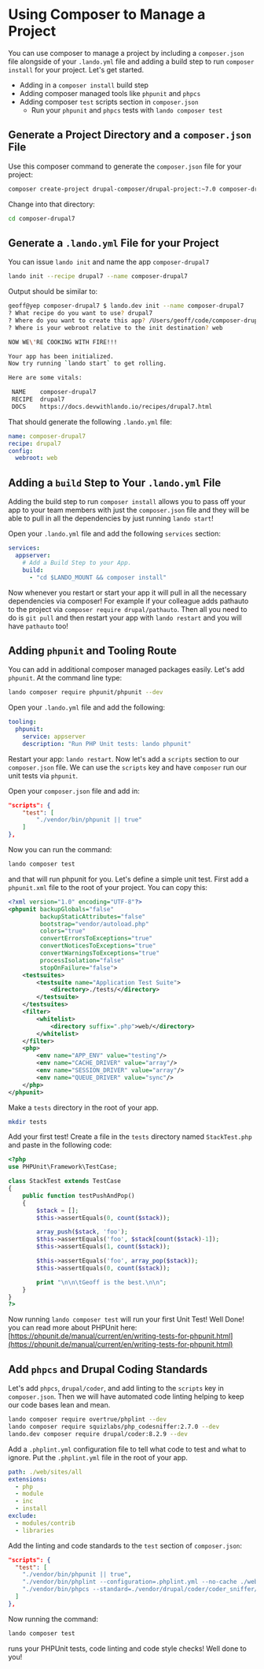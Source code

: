 Using Composer to Manage a Project
==================================

You can use composer to manage a project by including a `composer.json` file alongside of your `.lando.yml` file and adding a build step to run `composer install` for your project. Let's get started.

*   Adding in a `composer install` build step
*   Adding composer managed tools like `phpunit` and `phpcs`
*   Adding composer `test` scripts section in `composer.json`
    *   Run your `phpunit` and `phpcs` tests with `lando composer test`

Generate a Project Directory and a `composer.json` File
-------------------------------------------------------

Use this composer command to generate the `composer.json` file for your project:

```bash
composer create-project drupal-composer/drupal-project:~7.0 composer-drupal7 --stability dev --no-interaction
```

Change into that directory:

```bash
cd composer-drupal7
```

Generate a `.lando.yml` File for your Project
---------------------------------------------

You can issue `lando init` and name the app `composer-drupal7`

```bash
lando init --recipe drupal7 --name composer-drupal7
```

Output should be similar to:

```bash
geoff@yep composer-drupal7 $ lando.dev init --name composer-drupal7
? What recipe do you want to use? drupal7
? Where do you want to create this app? /Users/geoff/code/composer-drupal7
? Where is your webroot relative to the init destination? web

NOW WE\'RE COOKING WITH FIRE!!!

Your app has been initialized.
Now try running `lando start` to get rolling.

Here are some vitals:

 NAME    composer-drupal7
 RECIPE  drupal7
 DOCS    https://docs.devwithlando.io/recipes/drupal7.html
```

That should generate the following `.lando.yml` file:

```yaml
name: composer-drupal7
recipe: drupal7
config:
  webroot: web

```

Adding a `build` Step to Your `.lando.yml` File
-----------------------------------------------

Adding the build step to run `composer install` allows you to pass off your app to your team members with just the `composer.json` file and they will be able to pull in all the dependencies by just running `lando start`!

Open your `.lando.yml` file and add the following `services` section:

```yaml
services:
  appserver:
    # Add a Build Step to your App.
    build:
      - "cd $LANDO_MOUNT && composer install"
```

Now whenever you restart or start your app it will pull in all the necessary dependencies via composer!  For example if your colleague adds pathauto to the project via `composer require drupal/pathauto`.  Then all you need to do is `git pull` and then restart your app with `lando restart` and you will have `pathauto` too!

Adding `phpunit` and Tooling Route
----------------------------------

You can add in additional composer managed packages easily. Let's add `phpunit`. At the command line type:

```bash
lando composer require phpunit/phpunit --dev
```

Open your `.lando.yml` file and add the following:

```yaml
tooling:
  phpunit:
    service: appserver
    description: "Run PHP Unit tests: lando phpunit"
```

Restart your app: `lando restart`. Now let's add a `scripts` section to our `composer.json` file. We can use the `scripts` key and have `composer` run our unit tests via `phpunit`.

Open your `composer.json` file and add in:

```json
"scripts": {
    "test": [
        "./vendor/bin/phpunit || true"
    ]
},
```

Now you can run the command:

```bash
lando composer test
```

and that will run phpunit for you.  Let's define a simple unit test. First add a `phpunit.xml` file to the root of your project. You can copy this:

```xml
<?xml version="1.0" encoding="UTF-8"?>
<phpunit backupGlobals="false"
         backupStaticAttributes="false"
         bootstrap="vendor/autoload.php"
         colors="true"
         convertErrorsToExceptions="true"
         convertNoticesToExceptions="true"
         convertWarningsToExceptions="true"
         processIsolation="false"
         stopOnFailure="false">
    <testsuites>
        <testsuite name="Application Test Suite">
            <directory>./tests/</directory>
        </testsuite>
    </testsuites>
    <filter>
        <whitelist>
            <directory suffix=".php">web/</directory>
        </whitelist>
    </filter>
    <php>
        <env name="APP_ENV" value="testing"/>
        <env name="CACHE_DRIVER" value="array"/>
        <env name="SESSION_DRIVER" value="array"/>
        <env name="QUEUE_DRIVER" value="sync"/>
    </php>
</phpunit>

```

Make a `tests` directory in the root of your app.

```bash
mkdir tests
```

Add your first test!  Create a file in the `tests` directory named `StackTest.php` and paste in the following code:

```php
<?php
use PHPUnit\Framework\TestCase;

class StackTest extends TestCase
{
    public function testPushAndPop()
    {
        $stack = [];
        $this->assertEquals(0, count($stack));

        array_push($stack, 'foo');
        $this->assertEquals('foo', $stack[count($stack)-1]);
        $this->assertEquals(1, count($stack));

        $this->assertEquals('foo', array_pop($stack));
        $this->assertEquals(0, count($stack));

        print "\n\n\tGeoff is the best.\n\n";
    }
}
?>
```

Now running `lando composer test` will run your first Unit Test! Well Done! you can read more about PHPUnit here: [https://phpunit.de/manual/current/en/writing-tests-for-phpunit.html](https://phpunit.de/manual/current/en/writing-tests-for-phpunit.html)

Add `phpcs` and Drupal Coding Standards
--------

Let's add `phpcs`, `drupal/coder`, and add linting to the `scripts` key in `composer.json`.  Then we will have automated code linting helping to keep our code bases lean and mean.

```bash
lando composer require overtrue/phplint --dev
lando composer require squizlabs/php_codesniffer:2.7.0 --dev
lando.dev composer require drupal/coder:8.2.9 --dev
```

Add a `.phplint.yml` configuration file to tell what code to test and what to ignore.  Put the `.phplint.yml` file in the root of your app.

```yaml
path: ./web/sites/all
extensions:
  - php
  - module
  - inc
  - install
exclude:
  - modules/contrib
  - libraries

```

Add the linting and code standards to the `test` section of `composer.json`:

```json
"scripts": {
  "test": [
    "./vendor/bin/phpunit || true",
    "./vendor/bin/phplint --configuration=.phplint.yml --no-cache ./web/sites/all/modules/custom",
    "./vendor/bin/phpcs --standard=./vendor/drupal/coder/coder_sniffer/Drupal ./web/sites/all/modules/custom --extensions=php,inc,module,install"
  ]
},
```

Now running the command:

```bash
lando composer test
```

runs your PHPUnit tests, code linting and code style checks! Well done to you!
